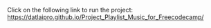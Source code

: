 Click on the following link to run the project:
https://datlaipro.github.io/Project_Playlist_Music_for_Freecodecamp/
